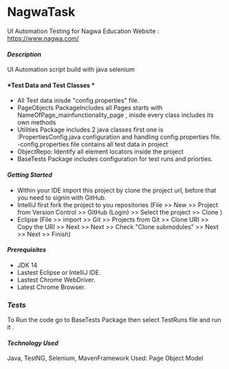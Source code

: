 # NagwaTask
UI Automation Testing for Nagwa Education Website : https://www.nagwa.com/

#### *Description*

 UI Automation script build with java selenium


#### *Test Data and Test Classes *

- All Test data inisde  "config.properties" file.
- PageObjects PackageIncludes all Pages starts with NameOfPage_mainfunctionality_page , inisde every class includes its own methods 
- Utilities Package includes 2 java classes first one is :PropertiesConfig.java configuration and handling config.properties file.
-config.properties file contains all test data in project
- ObjectRepo: Identify all element locators inside the project 
- BaseTests Package includes configuration for test runs and priorties.

#### *Getting Started*

- Within your IDE import this project by clone the project url, before that you need to signin with GitHub.
- IntelliJ first fork the project to you repositories (File >> New >> Project from Version Control >> GitHub (Login) >> Select the project >> Clone )
- Eclipse (File >> import >> Git >> Projects from Git >> Clone URI >> Copy the URI >> Next >> Next >> Check "Clone submodules" >> Next >> Next >> Finish)

#### *Prerequisites*

- JDK 14
- Lastest Eclipse or IntelliJ IDE.
- Lastest Chrome WebDriver.
- Latest Chrome Browser.

### *Tests*

To Run the code go to BaseTests Package then select TestRuns file and run it .

#### *Technology Used* 

Java, TestNG, Selenium, MavenFramework Used: Page Object Model
